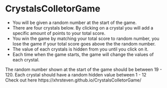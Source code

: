 # CrystalsColletorGame
<ul>
<li>You will be given a random number at the start of the game.</li>
<li>There are four crystals below. By clicking on a crystal you will add a specific amount of points to your total score.</li>
<li>You win the game by matching your total score to random number, you lose the game if your total score goes above the the random number.</li>
<li>The value of each crystals is hidden from you until you click on it.</li>
<li>Each time when the game starts, the game will change the values of each crystal.</li>
</ul>
The random number shown at the start of the game should be between 19 - 120.
Each crystal should have a random hidden value between 1 - 12 <br>
Check out here https://xhrsteven.github.io/CrystalsColletorGame/
